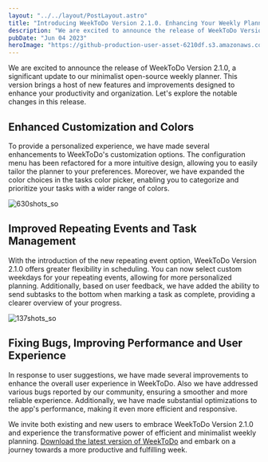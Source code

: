 ```yaml
---
layout: "../../layout/PostLayout.astro"
title: "Introducing WeekToDo Version 2.1.0. Enhancing Your Weekly Planning Experience"
description: "We are excited to announce the release of WeekToDo Version 2.1.0, a significant update to our minimalist open-source weekly planner."
pubDate: "Jun 04 2023"
heroImage: "https://github-production-user-asset-6210df.s3.amazonaws.com/53962116/243227715-1fe5da2b-9537-47a4-b2fb-147452b4c013.png"
---
```


We are excited to announce the release of WeekToDo Version 2.1.0, a significant update to our minimalist open-source weekly planner. This version brings a host of new features and improvements designed to enhance your productivity and organization. Let's explore the notable changes in this release.

## Enhanced Customization and Colors

To provide a personalized experience, we have made several enhancements to WeekToDo's customization options. The configuration menu has been refactored for a more intuitive design, allowing you to easily tailor the planner to your preferences. Moreover, we have expanded the color choices in the tasks color picker, enabling you to categorize and prioritize your tasks with a wider range of colors.

![630shots_so](https://github-production-user-asset-6210df.s3.amazonaws.com/53962116/243228067-60293fc7-702d-461f-abef-0dae091eb065.png)

## Improved Repeating Events and Task Management

With the introduction of the new repeating event option, WeekToDo Version 2.1.0 offers greater flexibility in scheduling. You can now select custom weekdays for your repeating events, allowing for more personalized planning. Additionally, based on user feedback, we have added the ability to send subtasks to the bottom when marking a task as complete, providing a clearer overview of your progress.

![137shots_so](https://github-production-user-asset-6210df.s3.amazonaws.com/53962116/243228115-ff9bc4e4-81ce-4ba2-b4f1-b44a6ee373a5.png)

## Fixing Bugs, Improving Performance and User Experience

In response to user suggestions, we have made several improvements to enhance the overall user experience in WeekToDo. Also we have addressed various bugs reported by our community, ensuring a smoother and more reliable experience. Additionally, we have made substantial optimizations to the app's performance, making it even more efficient and responsive.

We invite both existing and new users to embrace WeekToDo Version 2.1.0 and experience the transformative power of efficient and minimalist weekly planning. [Download the latest version of WeekToDo](https://weektodo.me/download/) and embark on a journey towards a more productive and fulfilling week. 
